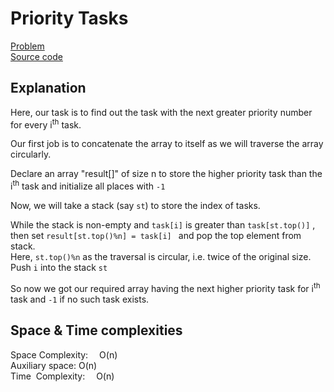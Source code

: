 
# Priority Tasks
[Problem](https://github.com/dscnsec/DSC-NSEC-Algorithms/blob/master/4.%20Stack/priority_tasks/priority_tasks.md)   
[Source code](https://github.com/dscnsec/DSC-NSEC-Algorithms/blob/master/4.%20Stack/priority_tasks/%5BCPP%5Dpriority_tasks_csubhradipta.cpp)    
## Explanation
Here, our task is to find out the task with the next greater priority number for every i<sup>th</sup> task.

Our first job is to concatenate the array to itself as we will traverse the array circularly.

Declare an array "result[]" of size n to store the higher priority task than the i<sup>th</sup> task and initialize all places with ``-1``

Now, we will take a stack (say ``st``) to store the index of tasks.

While the stack is non-empty and ``task[i]`` is greater than ``task[st.top()]`` , then set ``result[st.top()%n] = task[i] `` and pop the top element from stack.    
Here, ``st.top()%n`` as the traversal is circular, i.e. twice of the original size.  
Push ``i`` into the stack ``st``

So now we got our required array having the next higher priority task for i<sup>th</sup> task and ``-1`` if no such task exists.
 
## Space & Time complexities
Space Complexity: &emsp;O(n)  
Auxiliary space: O(n)  
Time &nbsp;Complexity: &emsp;O(n)

